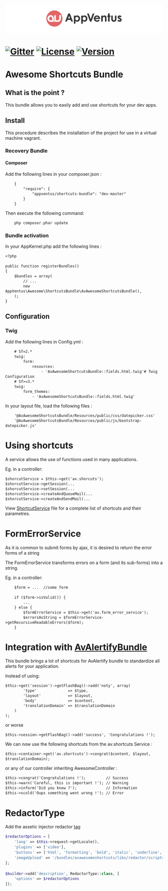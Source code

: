 [![AppVentus](https://github.com/AppVentus/AvAlertifyBundle/blob/master/Media/appventus.png)](http://appventus.com)

[![Gitter](https://badges.gitter.im/Join%20Chat.svg)](https://gitter.im/AppVentus/AvAwesomeShorcutsBundle)
[![License](https://img.shields.io/packagist/l/appventus/shortcuts-bundle.svg)](https://packagist.org/packages/appventus/shortcuts-bundle)
[![Version](https://img.shields.io/packagist/v/appventus/shortcuts-bundle.svg)](https://packagist.org/packages/appventus/shortcuts-bundle)
=============

Awesome Shortcuts Bundle
========================

## What is the point ?


This bundle allows you to easily add and use shortcuts for your dev apps.

## Install

This procedure describes the installation of the project for use in a virtual machine vagrant.

### Recovery Bundle
#### Composer

Add the following lines in your composer.json :

```
    {
        "require": {
            "appventus/shortcuts-bundle": "dev-master"
        }
    }
```

Then execute the following command:

```
    php composer.phar update
```

### Bundle activation

In your AppKernel.php add the following lines :

    <?php

    public function registerBundles()
    {
        $bundles = array(
            // ...
            new AppVentus\Awesome\ShortcutsBundle\AvAwesomeShortcutsBundle(),
        );
    }

## Configuration

### Twig

Add the following lines in Config.yml :

```
    # Sf=2.*
    twig:
        form:
            resources:
                - 'AvAwesomeShortcutsBundle::fields.html.twig'# Twig Configuration
    # Sf>=3.*
    twig:
        form_themes:
            - 'AvAwesomeShortcutsBundle::fields.html.twig'
```

In your layout file, load the following files :
```
    '@AvAwesomeShortcutsBundle/Resources/public/css/datepicker.css'
    '@AvAwesomeShortcutsBundle/Resources/public/js/bootstrap-datepicker.js'
```

# Using shortcuts

A service allows the use of functions used in many applications.

Eg. in a controller:

	$shorcutService = $this->get('av.shorcuts');
	$shorcutService->getSession(...
	$shorcutService->setSession(...
	$shorcutService->createAndQueueMail(...
	$shorcutService->createAndSendMail(...

View [ShortcutService](https://github.com/talbotseb/AvAwesomeShorcutsBundle/blob/master/Service/ShortcutService.php) file for a complete list of shortcuts and their parametres.

# FormErrorService

As it is common to submit forms by ajax, it is desired to return the error forms of a string

The FormErrorService transforms errors on a form (and its sub-forms) into a string.

Eg. in a controller:

		$form = ...  //some form

		if ($form->isValid()) {
			...
		} else {
			$formErrorService = $this->get('av.form_error_service');
			$errorsAsString = $formErrorService->getRecursiveReadableErrors($form);
		}

# Integration with [AvAlertifyBundle](https://github.com/AppVentus/AvAlertifyBundle)

This bundle brings a lot of shortcuts for AvAlertify bundle to standardize all alerts for your application.

Instead of using:

    $this->get('session')->getFlashBag()->add('noty', array(
            'type'              => $type,
            'layout'            => $layout,
            'body'              => $content,
            'translationDomain' => $translationDomain
        )
    );

or worse

    $this->session->getFlashBag()->add('success', 'Congratulations !');

We can now use the following shortcuts from the av.shortcuts Service :

    $this->container->get('av.shortcuts')->congrat($content, $layout, $translationDomain);

or any of our controller inheriting AwesomeController :

    $this->congrat('Congratulations !');         // Success
    $this->warn('Careful, this is important !'); // Warning
    $this->inform('Did you know ?');             // Information
    $this->scold('Oups something went wrong !'); // Error

# RedactorType

Add the assetic injector redactor [tag](https://github.com/AppVentus/AvAwesomeShorcutsBundle/blob/master/Resources/config/assetic_injector.json) 

```php
$redactorOptions = [
    'lang' => $this->request->getLocale(),
    'plugins' => ['video'],
    'buttons' => ['html', 'formatting', 'bold', 'italic', 'underline', 'deleted', 'unorderedlist', 'orderedlist', 'outdent', 'indent', 'image', 'video', 'link', 'alignment', 'horizontalrule'],
    'imageUpload' => '/bundles/avawesomeshortcuts/libs/redactor/scripts/image_upload.php',
];

$builder->add('description', RedactorType::class, [
	'options' => $redactorOptions
]);
```
